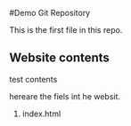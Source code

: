 #Demo Git Repository

This is the first file in this repo.

## Website contents

test contents

hereare the fiels int he websit.

1. index.html